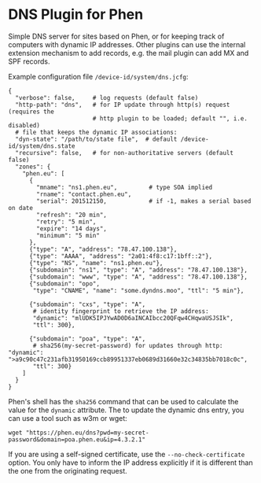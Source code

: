 DNS Plugin for Phen
===================

Simple DNS server for sites based on Phen, or for keeping track of
computers with dynamic IP addresses. Other plugins can use the
internal extension mechanism to add records, e.g. the mail plugin
can add MX and SPF records.

Example configuration file `/device-id/system/dns.jcfg`:
```
{
  "verbose": false,     # log requests (default false)
  "http-path": "dns",   # for IP update through http(s) request (requires the
                        # http plugin to be loaded; default "", i.e. disabled)
  # file that keeps the dynamic IP associations:
  "dyn-state": "/path/to/state file",  # default /device-id/system/dns.state
  "recursive": false,   # for non-authoritative servers (default false)
  "zones": {
    "phen.eu": [
      {
        "mname": "ns1.phen.eu",         # type SOA implied
        "rname": "contact.phen.eu",
        "serial": 201512150,            # if -1, makes a serial based on date
        "refresh": "20 min",
        "retry": "5 min",
        "expire": "14 days",
        "minimum": "5 min"
      },
      {"type": "A", "address": "78.47.100.138"},
      {"type": "AAAA", "address": "2a01:4f8:c17:1bff::2"},
      {"type": "NS", "name": "ns1.phen.eu"},
      {"subdomain": "ns1", "type": "A", "address": "78.47.100.138"},
      {"subdomain": "www", "type": "A", "address": "78.47.100.138"},
      {"subdomain": "opo",
       "type": "CNAME", "name": "some.dyndns.moo", "ttl": "5 min"},

      {"subdomain": "cxs", "type": "A",
       # identity fingerprint to retrieve the IP address:
       "dynamic": "mlUDK5IPJYwAD0D6aINCAIbcc20QFqw4CHqwaUSJSIk",
       "ttl": 300},

      {"subdomain": "poa", "type": "A",
       # sha256(my-secret-password) for updates through http:
"dynamic": ">a9c90c47c231afb31950169ccb89951337eb0689d31660e32c34835bb7018c0c",
       "ttl": 300}
    ]
  }
}
```

Phen's shell has the `sha256` command that can be used to calculate
the value for the `dynamic` attribute. The to update the dynamic dns entry,
you can use a tool such as w3m or wget:
```
wget "https://phen.eu/dns?pwd=my-secret-password&domain=poa.phen.eu&ip=4.3.2.1"
```

If you are using a self-signed certificate, use the `--no-check-certificate`
option. You only have to inform the IP address explicitly if it is different
than the one from the originating request.
